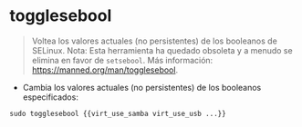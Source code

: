 # togglesebool

> Voltea los valores actuales (no persistentes) de los booleanos de SELinux.
> Nota: Esta herramienta ha quedado obsoleta y a menudo se elimina en favor de `setsebool`.
> Más información: <https://manned.org/man/togglesebool>.

- Cambia los valores actuales (no persistentes) de los booleanos especificados:

`sudo togglesebool {{virt_use_samba virt_use_usb ...}}`

